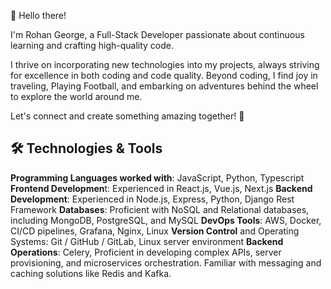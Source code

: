 👋 Hello there!

I'm Rohan George, a Full-Stack Developer passionate about continuous learning and crafting high-quality code.


I thrive on incorporating new technologies into my projects, always striving for excellence in both coding and code quality. Beyond coding, I find joy in traveling, Playing Football, and embarking on adventures behind the wheel to explore the world around me. 

Let's connect and create something amazing together! 🌟


## 🛠️ Technologies & Tools
**Programming Languages worked with**: JavaScript, Python, Typescript
**Frontend Developmen**t: Experienced in React.js, Vue.js, Next.js
**Backend Development**: Experienced in Node.js, Express, Python, Django Rest Framework
**Databases**: Proficient with NoSQL and Relational databases, including MongoDB, PostgreSQL, and MySQL
**DevOps Tools**: AWS, Docker, CI/CD pipelines, Grafana, Nginx, Linux
**Version Control** and Operating Systems: Git / GitHub / GitLab, Linux server environment
**Backend Operations**: Celery, Proficient in developing complex APIs, server provisioning, and microservices orchestration. Familiar with messaging and caching solutions like Redis and Kafka.
